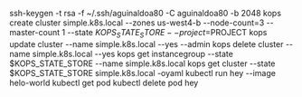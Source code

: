 ssh-keygen -t rsa -f ~/.ssh/aguinaldoa80 -C aguinaldoa80 -b 2048
kops create cluster simple.k8s.local --zones us-west4-b --node-count=3 --master-count 1 --state $KOPS_STATE_STORE --project=$PROJECT
kops update cluster --name simple.k8s.local --yes --admin
kops delete cluster --name simple.k8s.local --yes
kops get instancegroup --state $KOPS_STATE_STORE --name simple.k8s.local
kops get cluster --state $KOPS_STATE_STORE simple.k8s.local -oyaml
kubectl run hey  --image helo-world
kubectl get pod
kubectl delete pod hey